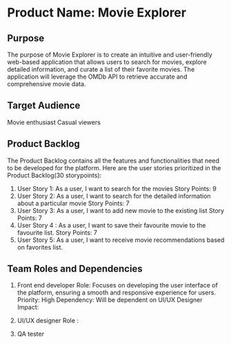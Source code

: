 # Product Name: Movie Explorer

## Purpose

The purpose of Movie Explorer is to create an intuitive and user-friendly web-based application that allows users to search for movies, explore detailed information, and curate a list of their favorite movies. The application will leverage the OMDb API to retrieve accurate and comprehensive movie data.

## Target Audience

Movie enthusiast
Casual viewers

## Product Backlog

The Product Backlog contains all the features and functionalities that need to be developed for the platform. Here are the user stories prioritized in the Product Backlog(30 storypoints):

1. User Story 1: As a user, I want to search for the movies
   Story Points: 9
2. User Story 2: As a user, I want to search for the detailed information about a particular movie
   Story Points: 7
3. User Story 3: As a user, I want to add new movie to the existing list
   Story Points: 7
4. User Story 4 : As a user, I want to save their favourite movie to the favourite list.
   Story Points: 7
5. User Story 5: As a user, I want to receive movie recommendations based on favorites list.

## Team Roles and Dependencies

1. Front end developer
   Role: Focuses on developing the user interface of the platform, ensuring a smooth and responsive experience for users.
   Priority: High
   Dependency: Will be dependent on UI/UX Designer
   Impact:

2. UI/UX designer
   Role :

3. QA tester 
